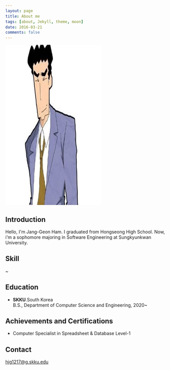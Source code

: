 ```yaml
---
layout: page
title: About me
tags: [about, Jekyll, theme, moon]
date: 2016-03-21
comments: false
---
```

    
<img src="./about/20231122.jpg" width="300px" height="500px" title="me"/>

## Introduction
Hello, I'm Jang-Geon Ham. I graduated from Hongseong High School. Now, i'm a sophomore majoring in Software Engineering at Sungkyunkwan University. 

## Skill
 ~

## Education
 - **SKKU**.South Korea\
   B.S., Department of Computer Science and Engineering, 2020~

## Achievements and Certifications
 - Computer Specialist in Spreadsheet & Database Level-1 

## Contact
hjg1217@g.skku.edu 
